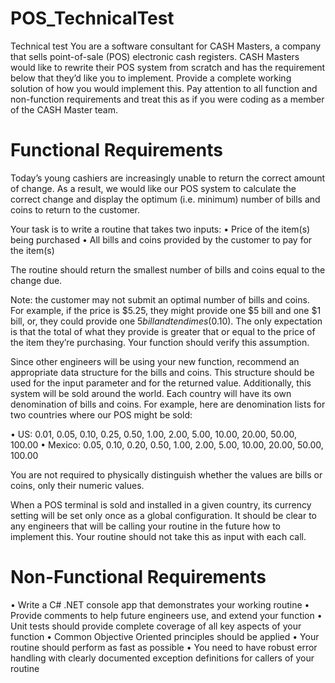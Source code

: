 # POS_TechnicalTest
Technical test
You are a software consultant for CASH Masters, a company that sells point-of-sale (POS) electronic cash registers.  CASH Masters would like to rewrite their POS system from scratch and has the requirement below that they’d like you to implement. Provide a complete working solution of how you would implement this. Pay attention to all function and non-function requirements and treat this as if you were coding as a member of the CASH Master team.

Functional Requirements
=======================
Today’s young cashiers are increasingly unable to return the correct amount of change.  As a result, we would like our POS system to calculate the correct change and display the optimum (i.e. minimum) number of bills and coins to return to the customer. 
  
Your task is to write a routine that takes two inputs:
•	Price of the item(s) being purchased
•	All bills and coins provided by the customer to pay for the item(s)

The routine should return the smallest number of bills and coins equal to the change due.

Note: the customer may not submit an optimal number of bills and coins. For example, if the price is $5.25, they might provide one $5 bill and one $1 bill, or, they could provide one $5 bill and ten dimes ($0.10).  The only expectation is that the total of what they provide is greater that or equal to the price of the item they’re purchasing.  Your function should verify this assumption.

Since other engineers will be using your new function, recommend an appropriate data structure for the bills and coins. This structure should be used for the input parameter and for the returned value.  Additionally, this system will be sold around the world.  Each country will have its own denomination of bills and coins. For example, here are denomination lists for two countries where our POS might be sold:

•	US: 0.01, 0.05, 0.10, 0.25, 0.50, 1.00, 2.00, 5.00, 10.00, 20.00, 50.00, 100.00
•	Mexico: 0.05, 0.10, 0.20, 0.50, 1.00, 2.00, 5.00, 10.00, 20.00, 50.00, 100.00

You are not required to physically distinguish whether the values are bills or coins, only their numeric values.

When a POS terminal is sold and installed in a given country, its currency setting will be set only once as a global configuration.  It should be clear to any engineers that will be calling your routine in the future how to implement this.  Your routine should not take this as input with each call.
    
Non-Functional Requirements
===========================
•	Write a C# .NET console app that demonstrates your working routine
•	Provide comments to help future engineers use, and extend your function
•	Unit tests should provide complete coverage of all key aspects of your function
•	Common Objective Oriented principles should be applied
•	Your routine should perform as fast as possible
•	You need to have robust error handling with clearly documented exception definitions for callers of your routine
